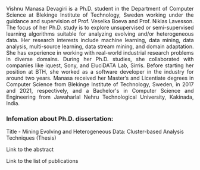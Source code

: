 <p style="text-align: justify">Vishnu Manasa Devagiri is a Ph.D. student in the Department of Computer Science at 
<a style="text-decoration:none" href="https://www.bth.se/"> Blekinge Institute of Technology</a>, Sweden working under the guidance and supervision of <a style="text-decoration:none" href="https://www.bth.se/staff/veselka-boeva-vbx/"> Prof. Veselka Boeva </a> and 
<a style="text-decoration:none" href="https://www.bth.se/eng/staff/niklas-lavesson-nla"> Prof. Niklas Lavesson</a>. The focus of her Ph.D. study is to explore unsupervised or semi-supervised learning algorithms suitable for analyzing evolving and/or heterogeneous data. Her research interests include machine learning, data mining, data analysis, multi-source learning, data stream mining, and domain adaptation. She has experience in working with real-world industrial research problems in diverse domains. During her Ph.D. studies, she collaborated with companies like iquest, Sony, and EluciDATA Lab, Sirris. Before starting her position at BTH, she worked as a software developer in the industry for around two years. Manasa received her Master’s and Licentiate degrees in Computer Science from Blekinge Institute of Technology, Sweden, in 2017 and 2021, respectively, and a Bachelor's in Computer Science and Engineering from <a style="text-decoration:none" href="https://www.jntucek.ac.in/">Jawaharlal Nehru Technological University</a>, Kakinada, India.</p>

### Infomation about Ph.D. dissertation:
Title - Mining Evolving and Heterogeneous Data: Cluster-based Analysis Techniques (<a style="text-decoration:none" href="https://bth.diva-portal.org/smash/record.jsf?pid=diva2%3A1850201&dswid=-7699">Thesis</a>)

<a style="text-decoration:none" href="/abstract">Link to the abstract</a>

<a style="text-decoration:none" href="/publications">Link to the list of publications</a>

